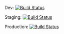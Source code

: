 Dev: [![Build Status](https://travis-ci.com/timthez/future-athletics.svg?token=ryxxY5xeaDWBLmcgYp1L&branch=dev)](https://travis-ci.com/timthez/future-athletics)

Staging: [![Build Status](https://travis-ci.com/timthez/future-athletics.svg?token=ryxxY5xeaDWBLmcgYp1L&branch=staging)](https://travis-ci.com/timthez/future-athletics)

Production: [![Build Status](https://travis-ci.com/timthez/future-athletics.svg?token=ryxxY5xeaDWBLmcgYp1L&branch=master)](https://travis-ci.com/timthez/future-athletics)
